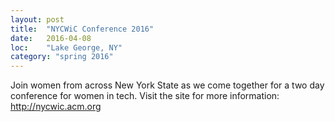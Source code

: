 ```yaml
---
layout: post
title:  "NYCWiC Conference 2016"
date:   2016-04-08
loc:    "Lake George, NY"
category: "spring 2016"
---
```


Join women from across New York State as we come together for a two day conference for women in tech.
Visit the site for more information: http://nycwic.acm.org
